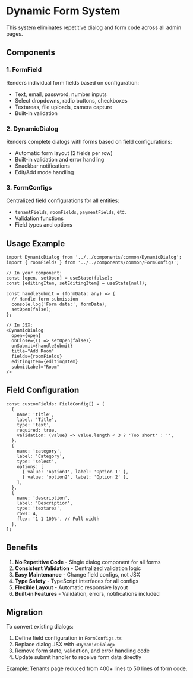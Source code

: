 # Dynamic Form System

This system eliminates repetitive dialog and form code across all admin pages.

## Components

### 1. FormField
Renders individual form fields based on configuration:
- Text, email, password, number inputs
- Select dropdowns, radio buttons, checkboxes
- Textareas, file uploads, camera capture
- Built-in validation

### 2. DynamicDialog
Renders complete dialogs with forms based on field configurations:
- Automatic form layout (2 fields per row)
- Built-in validation and error handling
- Snackbar notifications
- Edit/Add mode handling

### 3. FormConfigs
Centralized field configurations for all entities:
- `tenantFields`, `roomFields`, `paymentFields`, etc.
- Validation functions
- Field types and options

## Usage Example

```tsx
import DynamicDialog from '../../components/common/DynamicDialog';
import { roomFields } from '../../components/common/FormConfigs';

// In your component:
const [open, setOpen] = useState(false);
const [editingItem, setEditingItem] = useState(null);

const handleSubmit = (formData: any) => {
  // Handle form submission
  console.log('Form data:', formData);
  setOpen(false);
};

// In JSX:
<DynamicDialog
  open={open}
  onClose={() => setOpen(false)}
  onSubmit={handleSubmit}
  title="Add Room"
  fields={roomFields}
  editingItem={editingItem}
  submitLabel="Room"
/>
```

## Field Configuration

```tsx
const customFields: FieldConfig[] = [
  {
    name: 'title',
    label: 'Title',
    type: 'text',
    required: true,
    validation: (value) => value.length < 3 ? 'Too short' : '',
  },
  {
    name: 'category',
    label: 'Category',
    type: 'select',
    options: [
      { value: 'option1', label: 'Option 1' },
      { value: 'option2', label: 'Option 2' },
    ],
  },
  {
    name: 'description',
    label: 'Description',
    type: 'textarea',
    rows: 4,
    flex: '1 1 100%', // Full width
  },
];
```

## Benefits

1. **No Repetitive Code** - Single dialog component for all forms
2. **Consistent Validation** - Centralized validation logic
3. **Easy Maintenance** - Change field configs, not JSX
4. **Type Safety** - TypeScript interfaces for all configs
5. **Flexible Layout** - Automatic responsive layout
6. **Built-in Features** - Validation, errors, notifications included

## Migration

To convert existing dialogs:

1. Define field configuration in `FormConfigs.ts`
2. Replace dialog JSX with `<DynamicDialog>`
3. Remove form state, validation, and error handling code
4. Update submit handler to receive form data directly

Example: Tenants page reduced from 400+ lines to 50 lines of form code.